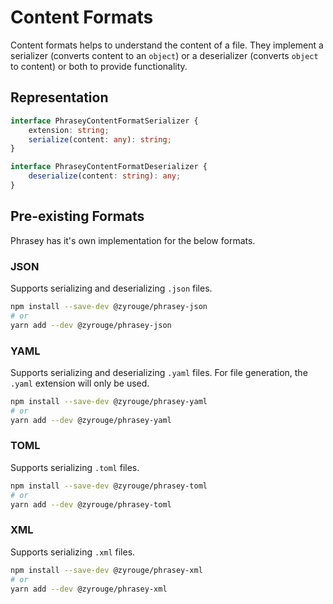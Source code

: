 # Content Formats

Content formats helps to understand the content of a file.
They implement a serializer (converts content to an `object`) or a deserializer (converts `object` to content) or both to provide functionality.

## Representation

```ts
interface PhraseyContentFormatSerializer {
    extension: string;
    serialize(content: any): string;
}

interface PhraseyContentFormatDeserializer {
    deserialize(content: string): any;
}
```

## Pre-existing Formats

Phrasey has it's own implementation for the below formats.

### JSON

Supports serializing and deserializing `.json` files.

```bash
npm install --save-dev @zyrouge/phrasey-json
# or
yarn add --dev @zyrouge/phrasey-json
```

### YAML

Supports serializing and deserializing `.yaml` files. For file generation, the `.yaml` extension will only be used.

```bash
npm install --save-dev @zyrouge/phrasey-yaml
# or
yarn add --dev @zyrouge/phrasey-yaml
```

### TOML

Supports serializing `.toml` files.

```bash
npm install --save-dev @zyrouge/phrasey-toml
# or
yarn add --dev @zyrouge/phrasey-toml
```

### XML

Supports serializing `.xml` files.

```bash
npm install --save-dev @zyrouge/phrasey-xml
# or
yarn add --dev @zyrouge/phrasey-xml
```
